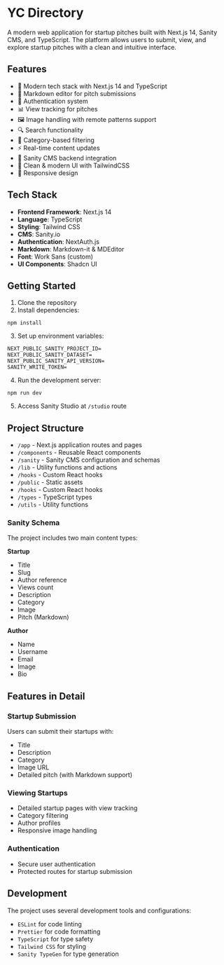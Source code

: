 # YC Directory

A modern web application for startup pitches built with Next.js 14, Sanity CMS, and TypeScript. The platform allows users to submit, view, and explore startup pitches with a clean and intuitive interface.

## Features

- 🚀 Modern tech stack with Next.js 14 and TypeScript
- 📝 Markdown editor for pitch submissions
- 🔐 Authentication system
- 📊 View tracking for pitches
- 🖼️ Image handling with remote patterns support
- 🔍 Search functionality
- 🎯 Category-based filtering
- ⚡ Real-time content updates
- 💾 Sanity CMS backend integration
- 🎨 Clean & modern UI with TailwindCSS
- 📱 Responsive design


## Tech Stack

- **Frontend Framework**: Next.js 14
- **Language**: TypeScript
- **Styling**: Tailwind CSS
- **CMS**: Sanity.io
- **Authentication**: NextAuth.js
- **Markdown**: Markdown-it & MDEditor
- **Font**: Work Sans (custom)
- **UI Components**: Shadcn UI

## Getting Started

1. Clone the repository
2. Install dependencies:
```bash:terminal
npm install
```
3. Set up environment variables:
```
NEXT_PUBLIC_SANITY_PROJECT_ID=
NEXT_PUBLIC_SANITY_DATASET=
NEXT_PUBLIC_SANITY_API_VERSION=
SANITY_WRITE_TOKEN=
```
4. Run the development server:
```bash:terminal
npm run dev
```
5. Access Sanity Studio at `/studio` route

## Project Structure

- `/app` - Next.js application routes and pages
- `/components` - Reusable React components
- `/sanity` - Sanity CMS configuration and schemas
- `/lib` - Utility functions and actions
- `/hooks` - Custom React hooks
- `/public` - Static assets
- `/hooks` - Custom React hooks
- `/types` - TypeScript types
- `/utils` - Utility functions

### Sanity Schema
The project includes two main content types:

**Startup**
  - Title
  - Slug
  - Author reference
  - Views count
  - Description
  - Category
  - Image
  - Pitch (Markdown)

**Author**
  - Name
  - Username
  - Email
  - Image
  - Bio

## Features in Detail

### Startup Submission
Users can submit their startups with:
- Title
- Description
- Category
- Image URL
- Detailed pitch (with Markdown support)

### Viewing Startups
- Detailed startup pages with view tracking
- Category filtering
- Author profiles
- Responsive image handling

### Authentication
- Secure user authentication
- Protected routes for startup submission

## Development

The project uses several development tools and configurations:

- `ESLint` for code linting
- `Prettier` for code formatting
- `TypeScript` for type safety
- `Tailwind CSS` for styling
- `Sanity TypeGen` for type generation